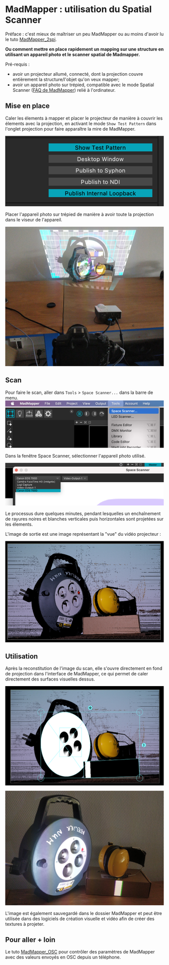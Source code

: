 # MadMapper : utilisation du Spatial Scanner

Préface : 
c'est mieux de maîtriser un peu MadMapper ou au moins d'avoir lu le tuto [MadMapper_2spi](https://github.com/LucieMrc/Madmapper_2spi).

**Ou comment mettre en place rapidement un mapping sur une structure en utilisant un appareil photo et le scanner spatial de Madmapper.**

Pré-requis : 
- avoir un projecteur allumé, connecté, dont la projection couvre entièrement la structure/l'objet qu'on veux mapper; 
- avoir un appareil photo sur trépied, compatible avec le mode Spatial Scanner ([FAQ de MadMapper](https://madmapper.com/madmapper/faq)) relié à l'ordinateur.


## Mise en place

Caler les élements à mapper et placer le projecteur de manière à couvrir les élements avec la projection, en activant le mode `Show Test Pattern` dans l'onglet projection pour faire apparaître la mire de MadMapper.

 ![Screenshot du bouton Show Test Pattern](./images/screen4.png)

Placer l'appareil photo sur trépied de manière à avoir toute la projection dans le viseur de l'appareil.

 ![Photo du setup](./images/img2.jpg)

## Scan

Pour faire le scan, aller dans `Tools` > `Space Scanner...` dans la barre de menu.
![Screenshot du bouton scan](./images/screen5.png)

Dans la fenêtre Space Scanner, sélectionner l'appareil photo utilisé.

![Screenshot du bouton scan](./images/screen6.png)

Le processus dure quelques minutes, pendant lesquelles un enchaînement de rayures noires et blanches verticales puis horizontales sont projetées sur les élements.

L'image de sortie est une image représentant la "vue" du vidéo projecteur :

![Screenshot du bouton scan](./images/screen7.png)

## Utilisation

Après la reconstitution de l'image du scan, elle s'ouvre directement en fond de projection dans l'interface de MadMapper, ce qui permet de caler directement des surfaces visuelles dessus.

![Screenshot du bouton scan](./images/screen8.png)

 ![Photo de la projection](./images/img1.jpg)

L'image est également sauvegardé dans le dossier MadMapper et peut être utilisée dans des logiciels de création visuelle et vidéo afin de créer des textures à projeter.

## Pour aller + loin

Le tuto [MadMapper_OSC](https://github.com/LucieMrc/MadMapper_OSC) pour contrôler des paramètres de MadMapper avec des valeurs envoyés en OSC depuis un téléphone.